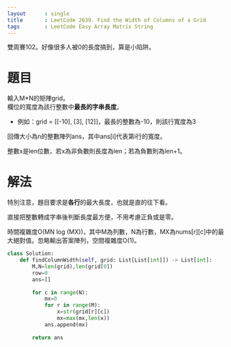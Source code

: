 ```yaml
--- 
layout      : single
title       : LeetCode 2639. Find the Width of Columns of a Grid
tags        : LeetCode Easy Array Matrix String
---
```

雙周賽102。好像很多人被0的長度搞到，算是小陷阱。  

# 題目
輸入M\*N的矩陣grid。  
欄位的寬度為該行整數中**最長的字串長度**。  

- 例如：grid = [[-10], [3], [12]]，最長的整數為-10，則該行寬度為3  

回傳大小為n的整數陣列ans，其中ans[i]代表第i行的寬度。  

整數x是len位數，若x為非負數則長度為len；若為負數則為len+1。  

# 解法
特別注意，題目要求是**各行**的最大長度，也就是直的往下看。  

直接把整數轉成字串後判斷長度最方便，不用考慮正負或是零。  

時間複雜度O(MN log (MX))，其中M為列數，N為行數，MX為nums[r][c]中的最大絕對值。忽略輸出答案陣列，空間複雜度O(1)。  

```python
class Solution:
    def findColumnWidth(self, grid: List[List[int]]) -> List[int]:
        M,N=len(grid),len(grid[0])
        row=0
        ans=[]
        
        for c in range(N):
            mx=0
            for r in range(M):
                x=str(grid[r][c])
                mx=max(mx,len(x))
            ans.append(mx)
            
        return ans
```
